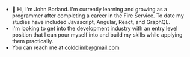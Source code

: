 - 👋 Hi, I’m John Borland. I'm currently learning and growing as a programmer after completing a career in the Fire Service. To date my studies have included Javascript, Angular, React, and GraphQL.
- I'm looking to get into the development industry with an entry level position that I can pour myself into and build my skills while applying them practically.
- You can reach me at coldclimb@gmail.com
